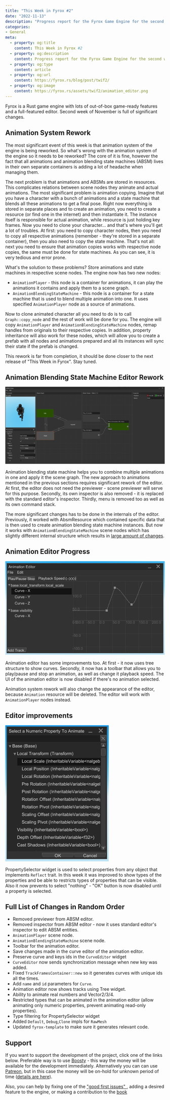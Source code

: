 ```yaml
---
title: "This Week in Fyrox #2"
date: "2022-11-13"
description: "Progress report for the Fyrox Game Engine for the second week of November"
categories: 
- General
meta:
  - property: og:title
    content: This Week in Fyrox #2
  - property: og:description
    content: Progress report for the Fyrox Game Engine for the second week of November
  - property: og:type
    content: article
  - property: og:url
    content: https://fyrox.rs/blog/post/twif2/
  - property: og:image
    content: https://fyrox.rs/assets/twif2/animation_editor.png
---
```


Fyrox is a Rust game engine with lots of out-of-box game-ready features and a full-featured editor. Second 
week of November is full of significant changes.

## Animation System Rework

The most significant event of this week is that animation system of the engine is being reworked. So what's 
wrong with the animation system of the engine so it needs to be reworked? The core of it is fine, however the 
fact that all animations and animation blending state machines (ABSM) lives in their own separate containers 
is adding a lot of headache when managing them. 

The next problem is that animations and ABSMs are stored in resources. This complicates relations between scene
nodes they animate and actual animations. The most significant problem is animation copying. Imagine that you
have a character with a bunch of animations and a state machine that blends all these animations to get a final
pose. Right now everything is stored in separate places and to create an animation, you need to create a resource
(or find one in the internet) and then instantiate it. The instance itself is responsible for actual animation, 
while resource is just holding key frames. Now you need to clone your character... and that's where you'll get a
lot of troubles. At first: you need to copy character nodes, then you need to copy all respective animations 
(remember - they're stored in a  separate container), then you also need to copy the state machine. That's not 
all: next you need to ensure that animation copies works with respective node copies, the same must be done for 
state machines. As you can see, it is very tedious and error prone. 

What's the solution to these problems? Store animations and state machines in respective scene nodes. The engine
now has two new nodes:

- `AnimationPlayer` - this node is a container for animations, it can play the animations it contains and apply
them to a scene graph.
- `AnimationBlendingStateMachine` - this node is a container for a state machine that is used to blend multiple
animation into one. It uses specified `AnimationPlayer` node as a source of animations.

Now to clone animated character all you need to do is to call `Graph::copy_node` and the rest of work will be 
done for you. The engine will copy `AnimationPlayer` and `AnimationBlendingStateMachine` nodes, remap handles
from originals to their respective copies. In addition, property inheritance will also work for these nodes,
which will allow you to create a prefab with all nodes and animations prepared and all its instances will sync
their state if the prefab is changed.

This rework is far from completion, it should be done closer to the next release of "This Week in Fyrox".
Stay tuned.

## Animation Blending State Machine Editor Rework

![absm editor](/assets/twif2/absm_editor.png)

Animation blending state machine helps you to combine multiple animations in one and apply it the scene graph. 
The new approach to animations mentioned in the previous sections requires significant rework of the editor. 
At first, the editor does not need the previewer - scene previewer will serve for this purpose. Secondly, its
own inspector is also removed - it is replaced with the standard editor's inspector. Thirdly, menu is removed
too as well as its own command stack.

The more significant changes has to be done in the internals of the editor. Previously, it worked with AbsmResource
which contained specific data that is then used to create animation blending state machine instances. But now
it works with `AnimationBlendingStateMachine` scene nodes which has slightly different internal structure which
results in [large amount of changes](https://github.com/FyroxEngine/Fyrox/pull/398). 

## Animation Editor Progress

![animation editor](/assets/twif2/animation_editor.png)

Animation editor has some improvements too. At first - it now uses tree structure to show curves. Secondly, it
now has a toolbar that allows you to play/pause and stop an animation, as well as change it playback speed. The 
UI of the animation editor is now disabled if there's no animation selected.

Animation system rework will also change the appearance of the editor, because `Animation` resource will be deleted.
The editor will work with `AnimationPlayer` nodes instead.

## Editor improvements

![property selector](/assets/twif2/property_selector.png)

PropertySelector widget is used to select properties from any object that implements `Reflect` trait. In this week
it was improved to show types of the properties and be able to restricts types of properties that can be visible.
Also it now prevents to select "nothing" - "OK" button is now disabled until a property is selected.

## Full List of Changes in Random Order

- Removed previewer from ABSM editor.
- Removed inspector from ABSM editor - now it uses standard editor's inspector to edit ABSM
entities.
- `AnimationPlayer` scene node.
- `AnimationBlendingStateMachine` scene node.
- Toolbar for the animation editor.
- Save changes made in the curve editor of the animation editor.
- Preserve curve and keys ids in the `CurveEditor` widget
- `CurveEditor` now sends synchronization message when new key was added.
- Fixed `TrackFramesContainer::new` so it generates curves with unique ids all the times.
- Add `name` and `id` parameters for `Curve`.
- Animation editor now shows tracks using Tree widget.
- Ability to animate real numbers and Vector2/3/4.
- Restricted types that can be animated in the animation editor (allow animating only numeric properties, prevent animating read-only properties).
- Type filtering for PropertySelector widget
- Added `Default`, `Debug`,`Clone` impls for `RawMesh`
- Updated `fyrox-template` to make sure it generates relevant code.

## Support

If you want to support the development of the project, click one of the links below. Preferable way is to use 
[Boosty](https://boosty.to/fyrox) - this way the money will be available for the development immediately. 
Alternatively you can can use [Patreon](https://www.patreon.com/mrdimas), but in this case the money will
be on-hold for unknown period of time ([details are here](https://github.com/FyroxEngine/Fyrox/issues/363)).

Also, you can help by fixing one of the ["good first issues" ](https://github.com/FyroxEngine/Fyrox/issues?q=is%3Aopen+is%3Aissue+label%3A%22good+first+issue%22),
adding a desired feature to the engine, or making a contribution to the [book](https://github.com/fyrox-book)

